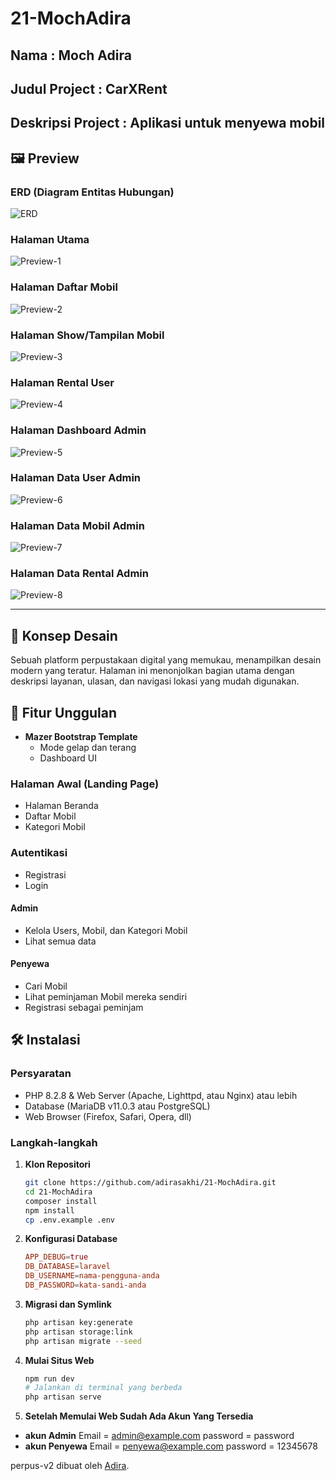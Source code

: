 # 21-MochAdira
## Nama : Moch Adira
## Judul Project : CarXRent
## Deskripsi Project : Aplikasi untuk menyewa mobil
## 🖼️ Preview

### ERD (Diagram Entitas Hubungan)

![ERD](https://github.com/adirasakhi/21-MochAdira/blob/master/erd.png)

### Halaman Utama

![Preview-1](https://github.com/adirasakhi/21-MochAdira/blob/master/preview-1.png?raw=true)

### Halaman Daftar Mobil

![Preview-2](https://github.com/adirasakhi/21-MochAdira/blob/master/preview-2.png?raw=true)

### Halaman Show/Tampilan Mobil

![Preview-3](https://github.com/adirasakhi/21-MochAdira/blob/master/preview-3.png?raw=true)

### Halaman Rental User

![Preview-4](https://github.com/adirasakhi/21-MochAdira/blob/master/preview-4.png?raw=true)

### Halaman Dashboard Admin

![Preview-5](https://github.com/adirasakhi/21-MochAdira/blob/master/preview-5.png?raw=true)

### Halaman Data User Admin

![Preview-6](https://github.com/adirasakhi/21-MochAdira/blob/master/preview-6.png?raw=true)

### Halaman Data Mobil Admin

![Preview-7](https://github.com/adirasakhi/21-MochAdira/blob/master/preview-7.png?raw=true)

### Halaman Data Rental Admin

![Preview-8](https://github.com/adirasakhi/21-MochAdira/blob/master/preview-8.png?raw=true)

---

## 🎨 Konsep Desain

Sebuah platform perpustakaan digital yang memukau, menampilkan desain modern yang teratur. Halaman ini menonjolkan bagian utama dengan deskripsi layanan, ulasan, dan navigasi lokasi yang mudah digunakan.

## 🚀 Fitur Unggulan

- **Mazer Bootstrap Template**
  - Mode gelap dan terang
  - Dashboard UI

### Halaman Awal (Landing Page)

- Halaman Beranda
- Daftar Mobil
- Kategori Mobil

### Autentikasi

- Registrasi
- Login


#### Admin

- Kelola Users, Mobil, dan Kategori Mobil
- Lihat semua data

#### Penyewa

- Cari Mobil
- Lihat peminjaman Mobil mereka sendiri
- Registrasi sebagai peminjam


## 🛠️ Instalasi

### Persyaratan

- PHP 8.2.8 & Web Server (Apache, Lighttpd, atau Nginx) atau lebih
- Database (MariaDB v11.0.3 atau PostgreSQL)
- Web Browser (Firefox, Safari, Opera, dll)

### Langkah-langkah

1. **Klon Repositori**

    ```bash
    git clone https://github.com/adirasakhi/21-MochAdira.git
    cd 21-MochAdira
    composer install
    npm install
    cp .env.example .env
    ```

2. **Konfigurasi Database**

    ```conf
    APP_DEBUG=true
    DB_DATABASE=laravel
    DB_USERNAME=nama-pengguna-anda
    DB_PASSWORD=kata-sandi-anda
    ```

3. **Migrasi dan Symlink**

    ```bash
    php artisan key:generate
    php artisan storage:link
    php artisan migrate --seed
    ```

4. **Mulai Situs Web**

    ```bash
    npm run dev
    # Jalankan di terminal yang berbeda
    php artisan serve
    ```

4. **Setelah Memulai Web Sudah Ada Akun Yang Tersedia**
- **akun Admin**
Email = admin@example.com
password = password
- **akun Penyewa**
Email = penyewa@example.com
password = 12345678

perpus-v2 dibuat oleh [Adira](https://instagram.com/adrshki_/).
